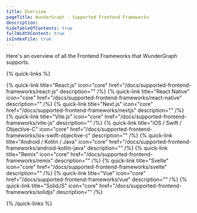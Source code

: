 ```yaml
---
title: Overview
pageTitle: WunderGraph - Supported Frontend Frameworks
description:
hideTableOfContents: true
fullWidthContent: true
isIndexFile: true
---
```


Here's an overview of all the Frontend Frameworks that WunderGraph supports.

{% quick-links %}

{% quick-link title="React.js" icon="core" href="/docs/supported-frontend-frameworks/react-js" description="" /%}
{% quick-link title="React Native" icon="core" href="/docs/supported-frontend-frameworks/react-native" description="" /%}
{% quick-link title="Next.js" icon="core" href="/docs/supported-frontend-frameworks/nextjs" description="" /%}
{% quick-link title="Vite.js" icon="core" href="/docs/supported-frontend-frameworks/vite-js" description="" /%}
{% quick-link title="iOS / Swift / Objective-C" icon="core" href="/docs/supported-frontend-frameworks/ios-swift-objective-c" description="" /%}
{% quick-link title="Android / Kotlin / Java" icon="core" href="/docs/supported-frontend-frameworks/android-kotlin-java" description="" /%}
{% quick-link title="Remix" icon="core" href="/docs/supported-frontend-frameworks/remix" description="" /%}
{% quick-link title="Svelte" icon="core" href="/docs/supported-frontend-frameworks/svelte" description="" /%}
{% quick-link title="Vue" icon="core" href="/docs/supported-frontend-frameworks/vue" description="" /%}
{% quick-link title="SolidJS" icon="core" href="/docs/supported-frontend-frameworks/solidjs" description="" /%}

{% /quick-links %}
